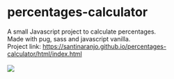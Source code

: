 # percentages-calculator
A small Javascript project to calculate percentages.
</br>
Made with pug, sass and javascript vanilla.
</br>
Project link: https://santinaranjo.github.io/percentages-calculator/html/index.html
</br>
</br>
![](https://i.imgur.com/MvC1atN.png)
